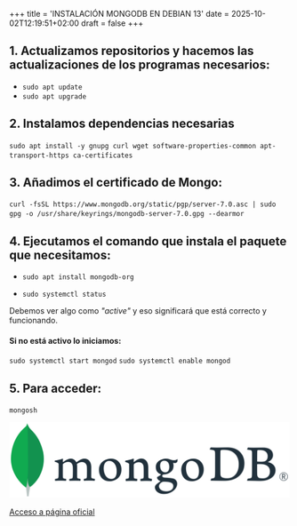 +++
title = 'INSTALACIÓN MONGODB EN DEBIAN 13'
date = 2025-10-02T12:19:51+02:00
draft = false
+++	

## 1. Actualizamos repositorios y hacemos las actualizaciones de los programas necesarios: 
  
- `sudo apt update`  
- `sudo apt upgrade`  


## 2. Instalamos dependencias necesarias

`sudo apt install -y gnupg curl wget software-properties-common apt-transport-https ca-certificates`

## 3. Añadimos el certificado de Mongo:

`curl -fsSL https://www.mongodb.org/static/pgp/server-7.0.asc | sudo gpg -o /usr/share/keyrings/mongodb-server-7.0.gpg --dearmor`

## 4. Ejecutamos el comando que instala el paquete que necesitamos:  

- `sudo apt install mongodb-org`  
  
- `sudo systemctl status `  

Debemos ver algo como *"active"* y eso significará que está correcto y funcionando.  

#### Si no está activo lo iniciamos:  
  
`sudo systemctl start mongod`
`sudo systemctl enable mongod`
  
## 5. Para acceder:
  
`mongosh`  

![Mongo](/images/mongo.png)  

[Acceso a página oficial](https://www.mongodb.com/)
